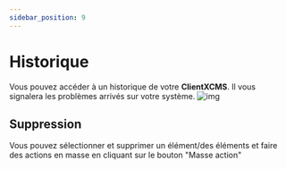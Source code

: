 ```yaml
---
sidebar_position: 9
---
```


# Historique

Vous pouvez accéder à un historique de votre **ClientXCMS**. Il vous signalera les problèmes arrivés sur votre système.
![img](https://media.discordapp.net/attachments/475073153509490689/957405794477936660/unknown.png)

## Suppression 

Vous pouvez sélectionner et supprimer un élément/des éléments et faire des actions en masse en cliquant sur le bouton "Masse action"